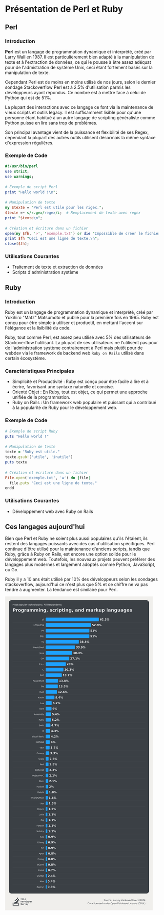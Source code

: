 # Présentation de Perl et Ruby

## Perl

### Introduction

**Perl** est un langage de programmation dynamique et interprété, créé par Larry Wall en 1987. Il est particulièrement bien adapté à la manipulation de texte et à l'extraction de données, ce qui le pousse à être assez adéquat pour de l'admistration de système Unix, ceci étant fortement basés sur la manipulation de texte.

Cependant Perl est de moins en moins utilisé de nos jours, selon le dernier sondage Stackoverflow Perl est à 2.5% d'utilisation parmis les développeurs ayant répondus. Ce nombre est à mettre face à celui de Python qui est de 51%.

La plupart des interactions avec ce langage ce font via la maintenance de vieux scripts et outils legacy. Il est suffisamment lisible pour qu'une personne étant habitué à un autre langage de scripting généraliste comme Python puisse en lire sans trop de problèmes.

Son principal avantage vient de la puissance et flexibilité de ses Regex, cependant la plupart des autres outils utilisent désormais la même syntaxe d'expression régulières.

### Exemple de Code

```perl
#!/usr/bin/perl
use strict;
use warnings;

# Exemple de script Perl
print "Hello world !\n";

# Manipulation de texte
my $texte = "Perl est utile pour les rigex.";
$texte =~ s/r.gex/regex/i;  # Remplacement de texte avec regex
print "$texte\n";

# Création et écriture dans un fichier
open(my $fh, '>', 'exemple.txt') or die "Impossible de créer le fichier: $!";
print $fh "Ceci est une ligne de texte.\n";
close($fh);
```

### Utilisations Courantes

 - Traitement de texte et extraction de données
 - Scripts d'administration système

## Ruby
### Introduction

Ruby est un langage de programmation dynamique et interprété, créé par Yukihiro "Matz" Matsumoto et publié pour la première fois en 1995. Ruby est conçu pour être simple à utiliser et productif, en mettant l'accent sur l'élégance et la lisibilité du code.

Ruby, tout comme Perl, est assez peu utilisé avec 5% des utilisateurs de Stackoverflow l'utilisant. La plupart de ses utilisateurs ne l'utilisent pas pour de l'administration système contrairement à Perl mais plutôt pour de webdev via le framework de backend web ``Ruby on Rails`` utilisé dans certain écosystème.

### Caractéristiques Principales

   - Simplicité et Productivité : Ruby est conçu pour être facile à lire et à écrire, favorisant une syntaxe naturelle et concise.
   - Orienté Objet : En Ruby, tout est objet, ce qui permet une approche unifiée de la programmation.
   - Ruby on Rails : Un framework web populaire et puissant qui a contribué à la popularité de Ruby pour le développement web.

### Exemple de Code

```ruby
# Exemple de script Ruby
puts "Hello world !"

# Manipulation de texte
texte = "Ruby est utile."
texte.gsub!('utile', 'inutile')
puts texte

# Création et écriture dans un fichier
File.open('exemple.txt', 'w') do |file|
  file.puts "Ceci est une ligne de texte."
endd
```

### Utilisations Courantes

   - Développement web avec Ruby on Rails


## Ces langages aujourd'hui

Bien que Perl et Ruby ne soient plus aussi populaires qu'ils l'étaient, ils restent des langages puissants avec des cas d'utilisation spécifiques. Perl continue d'être utilisé pour la maintenance d'anciens scripts, tandis que Ruby, grâce à Ruby on Rails, est encore une option solide pour le développement web. Toutefois, les nouveaux projets peuvent préférer des langages plus modernes et largement adoptés comme Python, JavaScript, ou Go.

Ruby il y a 10 ans était utilisé par 10% des développeurs selon les sondages stackoverflow, aujourd'hui ce n'est plus que 5% et ce chiffre ne va pas tendre à augmenter. La tendance est similaire pour Perl.

![Utilisation Langages Stackoverflow](most_used_languages.png)
